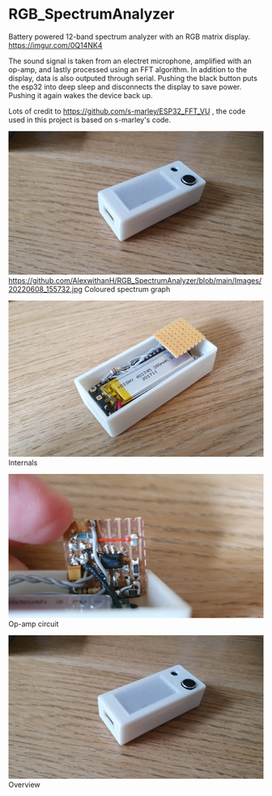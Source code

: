 # RGB_SpectrumAnalyzer
Battery powered 12-band spectrum analyzer with an RGB matrix display. https://imgur.com/0Q14NK4

The sound signal is taken from an electret microphone, amplified with an op-amp, and lastly processed using an FFT algorithm.
In addition to the display, data is also outputed through serial. Pushing the black button puts the esp32 into deep sleep and disconnects the display to save power. Pushing it again wakes the device back up.

Lots of credit to https://github.com/s-marley/ESP32_FFT_VU , the code used in this project is based on s-marley's code.

![Spectrum graph](https://github.com/AlexwithanH/RGB_SpectrumAnalyzer/blob/main/Images/20220608_155545.jpg)
https://github.com/AlexwithanH/RGB_SpectrumAnalyzer/blob/main/Images/20220608_155732.jpg
Coloured spectrum graph

![device internals](https://github.com/AlexwithanH/RGB_SpectrumAnalyzer/blob/main/Images/20220606_173924.jpg)
Internals

![op-amp circuit](https://github.com/AlexwithanH/RGB_SpectrumAnalyzer/blob/main/Images/20220606_174016.jpg)
Op-amp circuit

![overview](https://github.com/AlexwithanH/RGB_SpectrumAnalyzer/blob/main/Images/20220608_155545.jpg)
Overview

